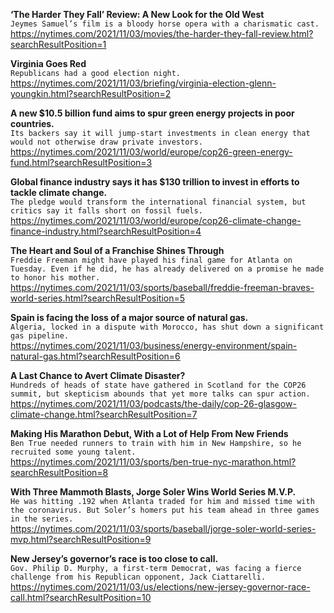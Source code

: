 **‘The Harder They Fall’ Review: A New Look for the Old West**\
`Jeymes Samuel’s film is a bloody horse opera with a charismatic cast.`\
https://nytimes.com/2021/11/03/movies/the-harder-they-fall-review.html?searchResultPosition=1

**Virginia Goes Red**\
`Republicans had a good election night.`\
https://nytimes.com/2021/11/03/briefing/virginia-election-glenn-youngkin.html?searchResultPosition=2

**A new $10.5 billion fund aims to spur green energy projects in poor countries.**\
`Its backers say it will jump-start investments in clean energy that would not otherwise draw private investors.`\
https://nytimes.com/2021/11/03/world/europe/cop26-green-energy-fund.html?searchResultPosition=3

**Global finance industry says it has $130 trillion to invest in efforts to tackle climate change.**\
`The pledge would transform the international financial system, but critics say it falls short on fossil fuels.`\
https://nytimes.com/2021/11/03/world/europe/cop26-climate-change-finance-industry.html?searchResultPosition=4

**The Heart and Soul of a Franchise Shines Through**\
`Freddie Freeman might have played his final game for Atlanta on Tuesday. Even if he did, he has already delivered on a promise he made to honor his mother.`\
https://nytimes.com/2021/11/03/sports/baseball/freddie-freeman-braves-world-series.html?searchResultPosition=5

**Spain is facing the loss of a major source of natural gas.**\
`Algeria, locked in a dispute with Morocco, has shut down a significant gas pipeline.`\
https://nytimes.com/2021/11/03/business/energy-environment/spain-natural-gas.html?searchResultPosition=6

**A Last Chance to Avert Climate Disaster?**\
`Hundreds of heads of state have gathered in Scotland for the COP26 summit, but skepticism abounds that yet more talks can spur action.`\
https://nytimes.com/2021/11/03/podcasts/the-daily/cop-26-glasgow-climate-change.html?searchResultPosition=7

**Making His Marathon Debut, With a Lot of Help From New Friends**\
`Ben True needed runners to train with him in New Hampshire, so he recruited some young talent.`\
https://nytimes.com/2021/11/03/sports/ben-true-nyc-marathon.html?searchResultPosition=8

**With Three Mammoth Blasts, Jorge Soler Wins World Series M.V.P.**\
`He was hitting .192 when Atlanta traded for him and missed time with the coronavirus. But Soler’s homers put his team ahead in three games in the series.`\
https://nytimes.com/2021/11/03/sports/baseball/jorge-soler-world-series-mvp.html?searchResultPosition=9

**New Jersey’s governor’s race is too close to call.**\
`Gov. Philip D. Murphy, a first-term Democrat, was facing a fierce challenge from his Republican opponent, Jack Ciattarelli.`\
https://nytimes.com/2021/11/03/us/elections/new-jersey-governor-race-call.html?searchResultPosition=10


